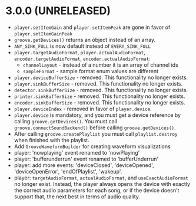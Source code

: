 # 3.0.0 (UNRELEASED)

 * `player.setItemGain` and `player.setItemPeak` are gone in favor of
   `player.setItemGainPeak`
 * `groove.getDevices()` returns an object instead of an array.
 * `ANY_SINK_FULL` is now default instead of `EVERY_SINK_FULL`
 * `player.targetAudioFormat`, `player.actualAudioFormat`,
   `encoder.targetAudioFormat`, `encoder.actualAudioFormat`:
   - `channelLayout` - instead of a number it is an array of channel ids
   * `sampleFormat` - sample format enum values are different
 * `player.deviceBufferSize` - removed. This functionality no longer exists.
 * `player.sinkBufferSize` - removed. This functionality no longer exists.
 * `detector.sinkBufferSize` - removed. This functionality no longer exists.
 * `printer.sinkBufferSize` - removed. This functionality no longer exists.
 * `encoder.sinkBufferSize` - removed. This functionality no longer exists.
 * `player.deviceIndex` - removed in favor of `player.device`.
 * `player.device` is mandatory, and you must get a device reference by calling
   `groove.getDevices()`. You must call `groove.connectSoundBackend()` before
   calling `groove.getDevices()`.
 * After calling `groove.createPlaylist` you must call `playlist.destroy` when finished
   with the playlist.
 * Add `GrooveWaveformBuilder` for creating waveform visualizations
 * player: 'nowplaying' event renamed to 'nowPlaying'
 * player: 'bufferunderrun' event renamed to 'bufferUnderrun'
 * player: add more events: 'deviceClosed', 'deviceOpened', 'deviceOpenError',
   'endOfPlaylist', 'wakeup'.
 * player: `targetAudioFormat`, `actualAudioFormat`, and `useExactAudioFormat`
   no longer exist. Instead, the player always opens the device with exactly the
   correct audio parameters for each song, or if the device doesn't support that,
   the next best in terms of audio quality.
